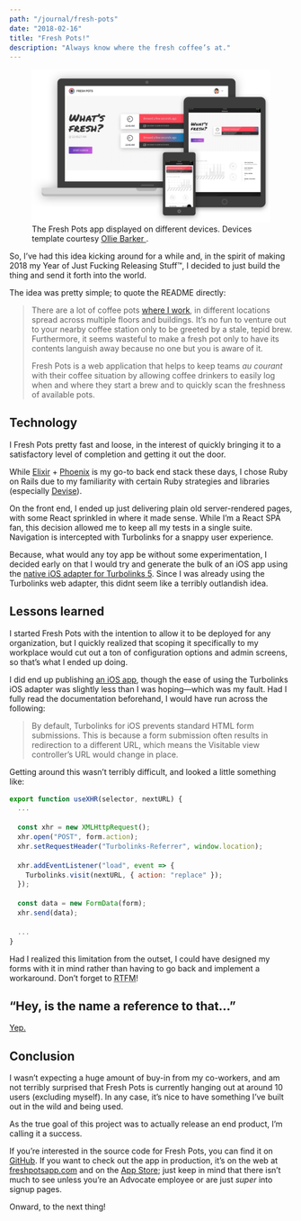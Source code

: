 ```yaml
---
path: "/journal/fresh-pots"
date: "2018-02-16"
title: "Fresh Pots!"
description: "Always know where the fresh coffee’s at."
---
```


<figure>
  <img src="devices.png" alt="The Fresh Pots app displayed on different devices" />
  <figcaption>
    The Fresh Pots app displayed on different devices.
    Devices template courtesy
    <a href=https://dribbble.com/shots/2084795-Flat-Apple-Device-Family-Freebie">
      Ollie Barker
    </a>
    .
</figure>

So, I’ve had this idea kicking around for a while and, in the spirit of
making 2018 my Year of Just Fucking Releasing Stuff™, I decided to just
build the thing and send it forth into the world.
  
The idea was pretty simple; to quote the README directly:
  
> There are a lot of coffee pots [where I work](http://theadvocate.com), in
different locations spread across multiple floors and buildings. It’s no fun to
venture out to your nearby coffee station only to be greeted by a stale, tepid
brew. Furthermore, it seems wasteful to make a fresh pot only to have
its contents languish away because no one but you is aware of it.
>
> Fresh Pots is a web application that helps to keep teams *au courant* with
their coffee situation by allowing coffee drinkers to easily log when and
where they start a brew and to quickly scan the freshness of available pots.

## Technology

I Fresh Pots pretty fast and loose, in the interest of quickly
bringing it to a satisfactory level of completion and getting it out the
door.

While [Elixir](http://elixir-lang.github.io/) \+
[Phoenix](http://phoenixframework.org/) is my go-to back end stack these
days, I chose Ruby on Rails due to my familiarity with certain Ruby
strategies and libraries (especially
[Devise](https://github.com/plataformatec/devise)).

On the front end, I ended up just delivering plain old server-rendered
pages, with some React sprinkled in where it made sense. While I’m a React
SPA fan, this decision allowed me to keep all my tests in a single suite.
Navigation is intercepted with Turbolinks for a snappy user experience.

Because, what would any toy app be without some experimentation, I decided
early on that I would try and generate the bulk of an iOS app using the
[native iOS adapter for Turbolinks
5](https://github.com/turbolinks/turbolinks-ios). Since I was already
using the Turbolinks web adapter, this didnt seem like a terribly
outlandish idea.

## Lessons learned

I started Fresh Pots with the intention to allow it to be deployed for any
organization, but I quickly realized that scoping it specifically to my
workplace would cut out a ton of configuration options and admin screens,
so that’s what I ended up doing.

I did end up publishing [an iOS
app](https://itunes.apple.com/us/app/fresh-pots/id1330049929?ls=1&mt=8),
though the ease of using the Turbolinks iOS adapter was slightly less than
I was hoping—which was my fault. Had I fully read the documentation
beforehand, I would have run across the following:

> By default, Turbolinks for iOS prevents standard HTML form submissions.
> This is because a form submission often results in redirection to
> a different URL, which means the Visitable view controller’s URL would
> change in place.

Getting around this wasn’t terribly difficult, and looked a little
something like:

```javascript
export function useXHR(selector, nextURL) {
  ...

  const xhr = new XMLHttpRequest();
  xhr.open("POST", form.action);
  xhr.setRequestHeader("Turbolinks-Referrer", window.location);

  xhr.addEventListener("load", event => {
    Turbolinks.visit(nextURL, { action: "replace" });
  });

  const data = new FormData(form);
  xhr.send(data);

  ...
}
```

Had I realized this limitation from the outset, I could have designed my
forms with it in mind rather than having to go back and implement
a workaround. Don’t forget to <abbr title="Read the fucking
manual">RTFM</abbr>!

## “Hey, is the name a reference to that…”

[Yep.](https://www.youtube.com/watch?v=fhdCslFcKFU)

## Conclusion

I wasn’t expecting a huge amount of buy-in from my co-workers, and am not
terribly surprised that Fresh Pots is currently hanging out at around 10
users (excluding myself). In any case, it’s nice to have something I’ve
built out in the wild and being used.

As the true goal of this project was to actually release an end product,
I’m calling it a success.

If you’re interested in the source code for Fresh Pots, you can find it on
[GitHub](https://github.com/ngscheurich/fresh-pots). If you want to check
out the app in production, it’s on the web at [freshpotsapp.com](http://freshpotsapp.com)
and on the [App Store](https://itunes.apple.com/us/app/fresh-pots/id1330049929?ls=1&mt=8);
just keep in mind that there isn’t much to see unless you’re an Advocate
employee or are just *super* into signup pages.

Onward, to the next thing!
